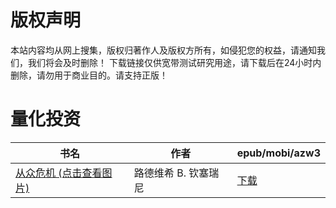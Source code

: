 # 版权声明

本站内容均从网上搜集，版权归著作人及版权方所有，如侵犯您的权益，请通知我们，我们将会及时删除！ 下载链接仅供宽带测试研究用途，请下载后在24小时内删除，请勿用于商业目的。请支持正版！

# 量化投资

| 书名 | 作者 | epub/mobi/azw3 |
| --- | --- | --- |
| [从众危机 (点击查看图片)](https://www.dushupai.com/attachment/2024/06/05/0414f5caf086a504.jpg) | 路德维希 B. 钦塞瑞尼 | [下载](https://url89.ctfile.com/f/31084289-1357025674-a4b790?p=8866) |
